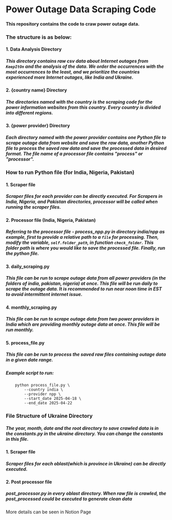 # Power Outage Data Scraping Code

#### This repository contains the code to craw power outage data.

### The structure is as below:

#### 1. Data Analysis Directory

##### This directory contains raw csv data about Internet outages from `KeepItOn` and the analysis of the data. We order the occurrences with the most occurrences to the least, and we prioritize the countries experienced more Internet outages, like India and Ukraine.

#### 2. {country name} Directory

##### The directories named with the country is the scraping code for the power information websites from this country. Every country is divided into different regions.

#### 3. {power provider} Directory

##### Each directory named with the power provider contains one Python file to scrape outage data from website and save the raw data, another Python file to process the saved raw data and save the processed data in desired format. The file name of a processor file contains "process" or "processor".

### How to run Python file (for India, Nigeria, Pakistan)

#### 1. Scraper file

##### Scraper files for each provider can be directly executed. For Scrapers in India, Nigeria, and Pakistan directories, processor will be called when running the scraper files.

#### 2. Processor file (India, Nigeria, Pakistan)

##### Referring to the processor file - process_npp.py in directory india/npp as example, first to provide a relative path to a `file` for processing. Then, modify the variable, `self.folder_path`, in function `check_folder`. This folder path is where you would like to save the processed file. Finally, run the python file.

#### 3. daily_scraping.py

##### This file can be run to scrape outage data from all power providers (in the folders of india, pakistan, nigeria) at once. This file will be run daily to scrape the outage data. It is recommended to run near noon time in EST to avoid intermittent internet issue.

#### 4. monthly_scraping.py

##### This file can be run to scrape outage data from two power providers in India which are providing monthly outage data at once. This file will be run monthly.

#### 5. process_file.py

##### This file can be run to process the saved raw files containing outage data in a given date range.
##### Example script to run:
        python process_file.py \
            --country india \
            --provider npp \
            --start_date 2025-04-18 \
            --end_date 2025-04-22

### File Structure of Ukraine Directory

##### The year, month, date and the root directory to save crawled data is in the constants.py in the ukraine directory. You can change the constants in this file.

#### 1. Scraper file

##### Scraper files for each oblast(which is province in Ukraine) can be directly executed.

#### 2. Post processor file

##### post_processor.py in every oblast directory. When raw file is crawled, the post_processed could be executed to generate clean data

More details can be seen in Notion Page
